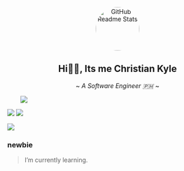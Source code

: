 <p align="center">
 <img width="100px" style="border-radius: 100%; display: block; margin: auto;" src="https://avatars.githubusercontent.com/u/111234084?v=4" align="center" alt="GitHub Readme Stats" />
 <h2 align="center">Hi👋🏻, Its me Christian Kyle</h2>
 <p align="center">~ <i>A Software Engineer 🇵🇭</i> ~</p>
</p>
<img align="center" style="position: relative; left: 30px" src="https://skillicons.dev/icons?i=java,php,laravel,postgresql,mysql,supabase,firebase,js,mongodb,express,react,nodejs,python,django,git,github&theme=dark"/>
<p> <img src="https://komarev.com/ghpvc/?username=riskyle&style=for-the-badge&color=green"/>
<img src="https://img.shields.io/badge/dynamic/json?url=https://api.jsonbin.io/v3/b/6870afc24e2901599cffb05a/latest&query=$.record.rizz&label=Random%20PHP%20Rizz&logo=php&style=for-the-badge&color=%23CE422B"/>
</p>
<img src="https://readme-typing-svg.herokuapp.com?font=Fira+Code&pause=1000&vCenter=true&color=AAD100&height=30&random=false&width=435&lines=Welcome+to+my+github+profile!;Programming+is+my+passion.;I+love+to+sip+coffee+while+coding."/>

### newbie

> I’m currently learning.

<!--
 ###📈 Stats 

 <p align="center">
&emsp;
<img width="48%" src="https://github-readme-stats.vercel.app/api?username=riskyle&show_icons=true&theme=merko&count_private=true&hide_border=true"/>
<img width="48%" src="https://streak-stats.demolab.com/?user=riskyle&theme=merko&hide_border=true"/>
</p> 

### 🔝 Most used languages

&emsp;&emsp;<img src="https://github-readme-stats.vercel.app/api/top-langs/?username=riskyle&layout=compact&hide=java,blade,css,html,scss&theme=merko"/>

### 📈 Productivity Stats

<img src="https://github-profile-summary-cards.vercel.app/api/cards/profile-details?username=riskyle&theme=merko"  display=block width=100% height=auto  alt="1" >
<img src="https://github-readme-activity-graph.vercel.app/graph?username=riskyle&area=true&theme=merko&hide_border=true" display=block width=100% height=auto alt="3">

